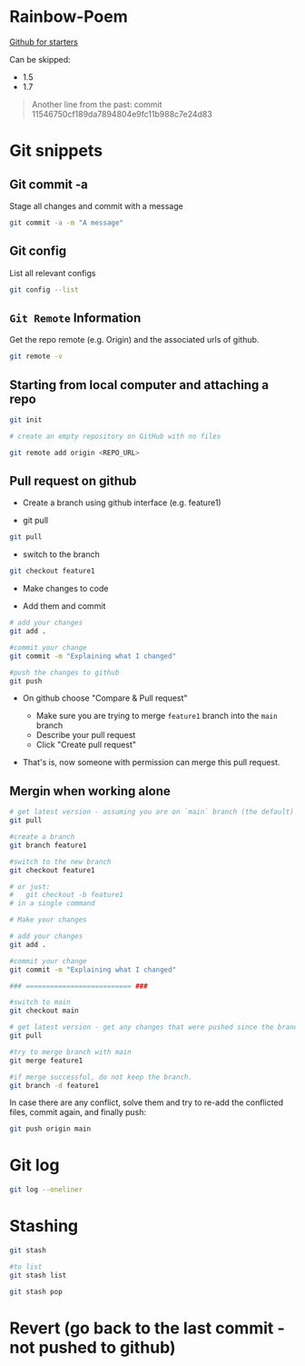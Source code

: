 # Rainbow-Poem

[Github for starters](https://www.youtube.com/playlist?list=PLRqwX-V7Uu6ZF9C0YMKuns9sLDzK6zoiV)

Can be skipped:
* 1.5
* 1.7

> Another line from the past: commit 11546750cf189da7894804e9fc11b988c7e24d83

# Git snippets

## Git commit -a
Stage all changes and commit with a message
```sh
git commit -a -m "A message"
```

## Git config
List all relevant configs
```sh
git config --list
```

## `Git Remote` Information
Get the repo remote (e.g. Origin) and the associated urls of github.

```sh
git remote -v
```

## Starting from local computer and attaching a repo

```sh
git init

# create an empty repository on GitHub with no files

git remote add origin <REPO_URL>
```

## Pull request on github
* Create a branch using github interface (e.g. feature1)

* git pull
```sh
git pull
```

* switch to the branch
```sh
git checkout feature1
```

* Make changes to code

* Add them and commit
```sh
# add your changes
git add . 

#commit your change
git commit -m "Explaining what I changed"

#push the changes to github
git push
```

* On github choose "Compare & Pull request"
	* Make sure you are trying to merge `feature1` branch into the `main` branch
	* Describe your pull request
	* Click "Create pull request"


* That's is, now someone with permission can merge this pull request.

## Mergin when working alone
```sh
# get latest version - assuming you are on `main` branch (the default)
git pull

#create a branch
git branch feature1

#switch to the new branch
git checkout feature1

# or just: 
#	git checkout -b feature1
# in a single command

# Make your changes

# add your changes
git add . 

#commit your change
git commit -m "Explaining what I changed"

### ========================== ###

#switch to main
git checkout main

# get latest version - get any changes that were pushed since the branch creation
git pull

#try to merge branch with main
git merge feature1

#if merge successful, do not keep the branch.
git branch -d feature1
```

In case there are any conflict, solve them and try to re-add the conflicted files, commit again, and finally push:
```sh
git push origin main
```

# Git log
```sh
git log --oneliner
```

# Stashing
```sh
git stash
```

```sh
#to list
git stash list 
```


```sh
git stash pop
```

# Revert (go back to the last commit - not pushed to github)
